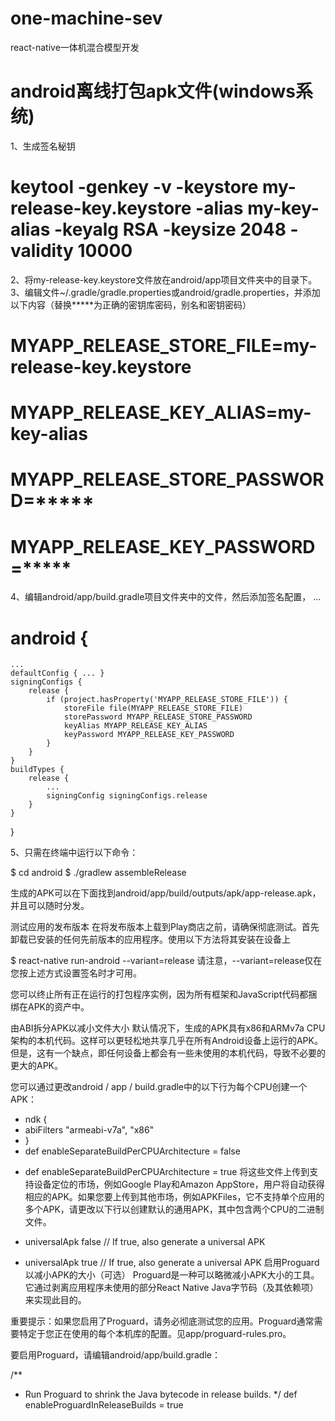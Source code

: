 # one-machine-sev
react-native一体机混合模型开发
# android离线打包apk文件(windows系统)
1、生成签名秘钥
# keytool -genkey -v -keystore my-release-key.keystore -alias my-key-alias -keyalg RSA -keysize 2048 -validity 10000

2、将my-release-key.keystore文件放在android/app项目文件夹中的目录下。
3、编辑文件~/.gradle/gradle.properties或android/gradle.properties，并添加以下内容（替换*****为正确的密钥库密码，别名和密钥密码）
# MYAPP_RELEASE_STORE_FILE=my-release-key.keystore
# MYAPP_RELEASE_KEY_ALIAS=my-key-alias
# MYAPP_RELEASE_STORE_PASSWORD=*****
# MYAPP_RELEASE_KEY_PASSWORD=*****

4、编辑android/app/build.gradle项目文件夹中的文件，然后添加签名配置，
...
# android {
    ...
    defaultConfig { ... }
    signingConfigs {
        release {
            if (project.hasProperty('MYAPP_RELEASE_STORE_FILE')) {
                storeFile file(MYAPP_RELEASE_STORE_FILE)
                storePassword MYAPP_RELEASE_STORE_PASSWORD
                keyAlias MYAPP_RELEASE_KEY_ALIAS
                keyPassword MYAPP_RELEASE_KEY_PASSWORD
            }
        }
    }
    buildTypes {
        release {
            ...
            signingConfig signingConfigs.release
        }
    }
}

5、只需在终端中运行以下命令：

$ cd android
$ ./gradlew assembleRelease

生成的APK可以在下面找到android/app/build/outputs/apk/app-release.apk，并且可以随时分发。

测试应用的发布版本
在将发布版本上载到Play商店之前，请确保彻底测试。首先卸载已安装的任何先前版本的应用程序。使用以下方法将其安装在设备上

$ react-native run-android --variant=release
请注意，--variant=release仅在您按上述方式设置签名时才可用。

您可以终止所有正在运行的打包程序实例，因为所有框架和JavaScript代码都捆绑在APK的资产中。

由ABI拆分APK以减小文件大小
默认情况下，生成的APK具有x86和ARMv7a CPU架构的本机代码。这样可以更轻松地共享几乎在所有Android设备上运行的APK。但是，这有一个缺点，即任何设备上都会有一些未使用的本机代码，导致不必要的更大的APK。

您可以通过更改android / app / build.gradle中的以下行为每个CPU创建一个APK：

- ndk {
-   abiFilters "armeabi-v7a", "x86"
- }
- def enableSeparateBuildPerCPUArchitecture = false
+ def enableSeparateBuildPerCPUArchitecture = true
将这些文件上传到支持设备定位的市场，例如Google Play和Amazon AppStore，用户将自动获得相应的APK。如果您要上传到其他市场，例如APKFiles，它不支持单个应用的多个APK，请更改以下行以创建默认的通用APK，其中包含两个CPU的二进制文件。

- universalApk false  // If true, also generate a universal APK
+ universalApk true  // If true, also generate a universal APK
启用Proguard以减小APK的大小（可选）
Proguard是一种可以略微减小APK大小的工具。它通过剥离应用程序未使用的部分React Native Java字节码（及其依赖项）来实现此目的。

重要提示：如果您启用了Proguard，请务必彻底测试您的应用。Proguard通常需要特定于您正在使用的每个本机库的配置。见app/proguard-rules.pro。

要启用Proguard，请编辑android/app/build.gradle：

/**
 * Run Proguard to shrink the Java bytecode in release builds.
 */
def enableProguardInReleaseBuilds = true
